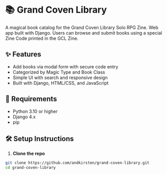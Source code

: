 # 📚 Grand Coven Library

A magical book catalog for the Grand Coven Library Solo RPG Zine. Web app built with Django. Users can browse and submit books using a special Zine Code printed in the GCL Zine.

## ✨ Features

- Add books via modal form with secure code entry
- Categorized by Magic Type and Book Class
- Simple UI with search and responsive design
- Built with Django, HTML/CSS, and JavaScript

## 🚧 Requirements

- Python 3.10 or higher
- Django 4.x
- pip

## 🛠 Setup Instructions

1. **Clone the repo**

```bash
git clone https://github.com/andkirsten/grand-coven-library.git
cd grand-coven-library

